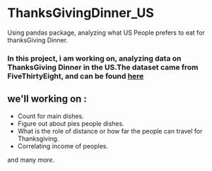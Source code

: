 # ThanksGivingDinner_US
Using pandas package, analyzing what US People prefers to eat for thanksGiving Dinner.

### In this project, i am working on, analyzing data on ThanksGiving Dinner in the US.The dataset came from FiveThirtyEight, and can be found [here](https://github.com/fivethirtyeight/data/blob/master/thanksgiving-2015/thanksgiving-2015-poll-data.csv)

## we'll working on :
* Count for main dishes.
* Figure out about pies people dishes.
* What is the role of distance or how far the people can travel for Thanksgiving.
* Correlating income of peoples.

and many *more*.

